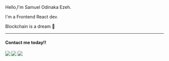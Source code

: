 <p>Hello,I'm Samuel Odinaka Ezeh.</p>
<p>I'm a Frontend React dev.</p>
<p>Blockchain is a dream 🤞</p>

<hr/>
<div>
    <h4>Contact me today!!<h4/>
<a>
    <img src="https://encrypted-tbn0.gstatic.com/images?q=tbn:ANd9GcSj3t1Nyhoapx86CwONIjRxk5GfeEfD14BQ-dXHB-Hc5g&s "/>
</a>
 
<a>
<img src = "https://encrypted-tbn0.gstatic.com/images?q=tbn:ANd9GcRjTRbbEHOrk1lKjICcrA2TsPzQDGIw33vYNYPcKki6vQ&s "/>
</a>

<a>
<img src = "[https://encrypted-tbn0.gstatic.com/images?q=tbn:ANd9GcRjTRbbEHOrk1lKjICcrA2TsPzQDGIw33vYNYPcKki6vQ&s ](https://mir-s3-cdn-cf.behance.net/project_modules/disp/945b0225337909.563440870421b.png)https://mir-s3-cdn-cf.behance.net/project_modules/disp/945b0225337909.563440870421b.png"/>
</a>



</div>
